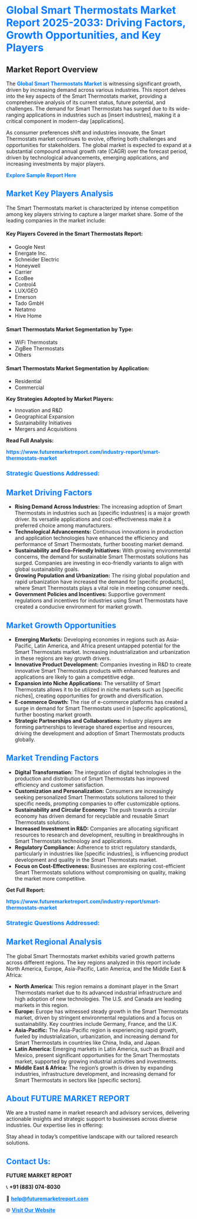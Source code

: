 <h1 style="color: #007BFF;">Global Smart Thermostats Market Report 2025-2033: Driving Factors, Growth Opportunities, and Key Players</h1>

<section id="overview">
<h2>Market Report Overview</h2>
<p>The <a href="https://www.futuremarketreport.com/industry-report/smart-thermostats-market" style="color: #007BFF; text-decoration: none;"><strong>Global Smart Thermostats Market</strong></a> is witnessing significant growth, driven by increasing demand across various industries. This report delves into the key aspects of the Smart Thermostats market, providing a comprehensive analysis of its current status, future potential, and challenges. The demand for Smart Thermostats has surged due to its wide-ranging applications in industries such as [insert industries], making it a critical component in modern-day [applications].</p>
<p>As consumer preferences shift and industries innovate, the Smart Thermostats market continues to evolve, offering both challenges and opportunities for stakeholders. The global market is expected to expand at a substantial compound annual growth rate (CAGR) over the forecast period, driven by technological advancements, emerging applications, and increasing investments by major players.</p>
</section>

<section id="overview">
<p><a href="https://www.futuremarketreport.com/request-sample/reportId=82127" style="color: #007BFF; text-decoration: none;"><strong>Explore Sample Report Here</strong></a></p>
</section>

<section id="key-players">
<h2 style="color: #007BFF;">Market Key Players Analysis</h2>
<p>The Smart Thermostats market is characterized by intense competition among key players striving to capture a larger market share. Some of the leading companies in the market include:</p>
<h4>Key Players Covered in the Smart Thermostats Report:</h4>
<ul><li>Google Nest</li><li>Energate Inc.</li><li>Schneider Electric</li><li>Honeywell</li><li>Carrier</li><li>EcoBee</li><li>Control4</li><li>LUX/GEO</li><li>Emerson</li><li>Tado GmbH</li><li>Netatmo</li><li>Hive Home</li></ul>
<h4>Smart Thermostats Market Segmentation by Type:</h4>
<ul><li>WiFi Thermostats</li><li>ZigBee Thermostats</li><li>Others</li></ul>

<h4>Smart Thermostats Market Segmentation by Application:</h4>
<ul><li>Residential</li><li>Commercial</li></ul>
<p><strong>Key Strategies Adopted by Market Players:</strong></p>
<ul>
<li>Innovation and R&D</li>
<li>Geographical Expansion</li>
<li>Sustainability Initiatives</li>
<li>Mergers and Acquisitions</li>
</ul>
</section>

<section>
<p><strong>Read Full Analysis: </strong></p><a href="https://www.futuremarketreport.com/industry-report/smart-thermostats-market" style="color: #007BFF; text-decoration: none;"><strong>https://www.futuremarketreport.com/industry-report/smart-thermostats-market</strong></a>
<h3 style="color: #007BFF;">Strategic Questions Addressed:</h3>
</section>

<section id="driving-factors">
<h2 style="color: #007BFF;">Market Driving Factors</h2>
<ul>
<li><strong>Rising Demand Across Industries:</strong> The increasing adoption of Smart Thermostats in industries such as [specific industries] is a major growth driver. Its versatile applications and cost-effectiveness make it a preferred choice among manufacturers.</li>
<li><strong>Technological Advancements:</strong> Continuous innovations in production and application technologies have enhanced the efficiency and performance of Smart Thermostats, further boosting market demand.</li>
<li><strong>Sustainability and Eco-Friendly Initiatives:</strong> With growing environmental concerns, the demand for sustainable Smart Thermostats solutions has surged. Companies are investing in eco-friendly variants to align with global sustainability goals.</li>
<li><strong>Growing Population and Urbanization:</strong> The rising global population and rapid urbanization have increased the demand for [specific products], where Smart Thermostats plays a vital role in meeting consumer needs.</li>
<li><strong>Government Policies and Incentives:</strong> Supportive government regulations and incentives for industries using Smart Thermostats have created a conducive environment for market growth.</li>
</ul>
</section>

<section id="growth-opportunities">
<h2 style="color: #007BFF;">Market Growth Opportunities</h2>
<ul>
<li><strong>Emerging Markets:</strong> Developing economies in regions such as Asia-Pacific, Latin America, and Africa present untapped potential for the Smart Thermostats market. Increasing industrialization and urbanization in these regions are key growth drivers.</li>
<li><strong>Innovative Product Development:</strong> Companies investing in R&D to create innovative Smart Thermostats products with enhanced features and applications are likely to gain a competitive edge.</li>
<li><strong>Expansion into Niche Applications:</strong> The versatility of Smart Thermostats allows it to be utilized in niche markets such as [specific niches], creating opportunities for growth and diversification.</li>
<li><strong>E-commerce Growth:</strong> The rise of e-commerce platforms has created a surge in demand for Smart Thermostats used in [specific applications], further boosting market growth.</li>
<li><strong>Strategic Partnerships and Collaborations:</strong> Industry players are forming partnerships to leverage shared expertise and resources, driving the development and adoption of Smart Thermostats products globally.</li>
</ul>
</section>

<section id="trending-factors">
<h2 style="color: #007BFF;">Market Trending Factors</h2>
<ul>
<li><strong>Digital Transformation:</strong> The integration of digital technologies in the production and distribution of Smart Thermostats has improved efficiency and customer satisfaction.</li>
<li><strong>Customization and Personalization:</strong> Consumers are increasingly seeking personalized Smart Thermostats solutions tailored to their specific needs, prompting companies to offer customizable options.</li>
<li><strong>Sustainability and Circular Economy:</strong> The push towards a circular economy has driven demand for recyclable and reusable Smart Thermostats solutions.</li>
<li><strong>Increased Investment in R&D:</strong> Companies are allocating significant resources to research and development, resulting in breakthroughs in Smart Thermostats technology and applications.</li>
<li><strong>Regulatory Compliance:</strong> Adherence to strict regulatory standards, particularly in industries like [specific industries], is influencing product development and quality in the Smart Thermostats market.</li>
<li><strong>Focus on Cost-Effectiveness:</strong> Businesses are exploring cost-efficient Smart Thermostats solutions without compromising on quality, making the market more competitive.</li>
</ul>
</section>

<section>
<p><strong>Get Full Report: </strong></p><a href="https://www.futuremarketreport.com/industry-report/smart-thermostats-market" style="color: #007BFF; text-decoration: none;"><strong>https://www.futuremarketreport.com/industry-report/smart-thermostats-market</strong></a>
<h3 style="color: #007BFF;">Strategic Questions Addressed:</h3>
</section>


<section id="regional-analysis">
<h2 style="color: #007BFF;">Market Regional Analysis</h2>
<p>The global Smart Thermostats market exhibits varied growth patterns across different regions. The key regions analyzed in this report include North America, Europe, Asia-Pacific, Latin America, and the Middle East & Africa:</p>
<ul>
<li><strong>North America:</strong> This region remains a dominant player in the Smart Thermostats market due to its advanced industrial infrastructure and high adoption of new technologies. The U.S. and Canada are leading markets in this region.</li>
<li><strong>Europe:</strong> Europe has witnessed steady growth in the Smart Thermostats market, driven by stringent environmental regulations and a focus on sustainability. Key countries include Germany, France, and the U.K.</li>
<li><strong>Asia-Pacific:</strong> The Asia-Pacific region is experiencing rapid growth, fueled by industrialization, urbanization, and increasing demand for Smart Thermostats in countries like China, India, and Japan.</li>
<li><strong>Latin America:</strong> Emerging markets in Latin America, such as Brazil and Mexico, present significant opportunities for the Smart Thermostats market, supported by growing industrial activities and investments.</li>
<li><strong>Middle East & Africa:</strong> The region’s growth is driven by expanding industries, infrastructure development, and increasing demand for Smart Thermostats in sectors like [specific sectors].</li>
</ul>
</section>

<footer>
<h2 style="color: #007BFF;">About FUTURE MARKET REPORT</h2>
<p>We are a trusted name in market research and advisory services, delivering actionable insights and strategic support to businesses across diverse industries. Our expertise lies in offering:</p>

<p>Stay ahead in today’s competitive landscape with our tailored research solutions.</p>

<h2 style="color: #007BFF;">Contact Us:</h2>
<p><strong>FUTURE MARKET REPORT</strong></p>
<p>📞 <strong>+91 (883) 074-8030</strong></p>
<p>📧 <strong><a href="mailto:help@futuremarketreport.com" style="color: #007BFF;">help@futuremarketreport.com</a></strong></p>
<p>🌐 <strong><a href="https://www.futuremarketreport.com/" style="color: #007BFF;">Visit Our Website</a></strong></p>
</footer>